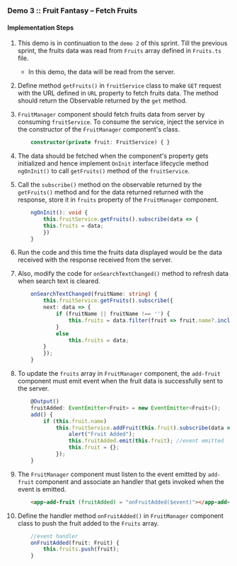 ### Demo 3 :: Fruit Fantasy – Fetch Fruits

#### Implementation Steps

1. This demo is in continuation to the `demo 2` of this sprint. Till the previous sprint, the fruits data was read from `Fruits` array defined in `Fruits.ts` file. 

    - In this demo, the data will be read from the server.
2. Define method `getFruits()` in `fruitService` class to make `GET` request with the URL defined in `URL` property to fetch fruits data. The method should return the Observable returned by the `get` method.
3. `FruitManager` component should fetch fruits data from server by consuming `fruitService`. To consume the service, inject the service in the constructor of the `FruitManager` component's class.
    ```typescript
        constructor(private fruit: FruitService) { }
    ```
4. The data should be fetched when the component's property gets initialized and hence implement `OnInit` interface lifecycle method `ngOnInit()` to call `getFruits()` method of the `fruitService`.
5. Call the `subscribe()` method on the observable returned by the `getFruits()` method and for the data returned returned with the response, store it in `fruits` property of the `FruitManager` component.
    ```typescript
        ngOnInit(): void {
            this.fruitService.getFruits().subscribe(data => {
            this.fruits = data;
            })
        }
    ```
6. Run the code and this time the fruits data displayed would be the data received with the response received from the server.
7. Also, modify the code for `onSearchTextChanged()` method to refresh data when search text is cleared.
    ```typescript
        onSearchTextChanged(fruitName: string) {
            this.fruitService.getFruits().subscribe({
            next: data => {
                if (fruitName || fruitName !== '') {
                    this.fruits = data.filter(fruit => fruit.name?.includes(fruitName));
                }
                else
                    this.fruits = data;
            }
            });
        }
    ```
8. To update the `fruits` array in `FruitManager` component, the `add-fruit` component must emit event when the fruit data is successfully sent to the server.
    ```typescript
        @Output()
        fruitAdded: EventEmitter<Fruit> = new EventEmitter<Fruit>();
        add() {
            if (this.fruit.name)
                this.fruitService.addFruit(this.fruit).subscribe(data => {
                    alert("Fruit Added");
                    this.fruitAdded.emit(this.fruit); //event emitted
                    this.fruit = {};
                });
        }
    ```
9. The `FruitManager` component must listen to the event emitted by `add-fruit` component and associate an handler that gets invoked when the event is emitted.
    ```html
        <app-add-fruit (fruitAdded) = "onFruitAdded($event)"></app-add-fruit>
    ```
10. Define the handler method `onFruitAdded()` in `FruitManager` component class to push the fruit added to the `Fruits` array.
    ```typescript
        //event handler
        onFruitAdded(fruit: Fruit) {
            this.fruits.push(fruit);
        }
    ```